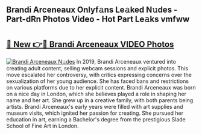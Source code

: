## Brandi Arceneaux Onlyf𝚊ns Le𝚊ked N𝚞des - Part-dRn Photos Video - Hot Part Le𝚊ks vmfww

# <h2><a href="http://ab29567.deff.icu/?id=Brandi+Arceneaux">🔗 New 👉🔴 Brandi Arceneaux VIDEO Photos</a></h2>

[![Brandi Arceneaux N𝚞des](https://i.imgur.com/rIISA9y.gif)](http://ab29567.deff.icu/?id=Brandi+Arceneaux)
In 2019, Brandi Arceneaux ventured into creating adult content, selling webcam sessions and explicit photos. This move escalated her controversy, with critics expressing concerns over the sexualization of her young audience. She has faced bans and restrictions on various platforms due to her explicit content. Brandi Arceneaux was born on a nice day in London, which she believes played a role in shaping her name and her art. She grew up in a creative family, with both parents being artists. Brandi Arceneaux's early years were filled with art supplies and museum visits, which ignited her passion for creating. She pursued her education in art, earning a Bachelor's degree from the prestigious Slade School of Fine Art in London.
